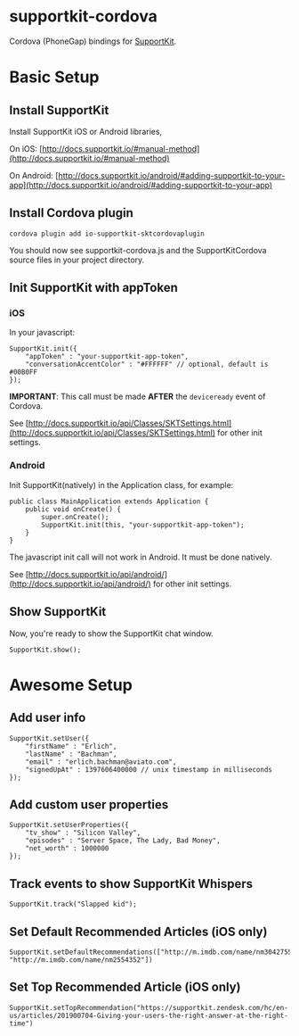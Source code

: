 # supportkit-cordova
Cordova (PhoneGap) bindings for [SupportKit](https://supportkit.io).

# Basic Setup

## Install SupportKit

Install SupportKit iOS or Android libraries,

On iOS: [http://docs.supportkit.io/#manual-method](http://docs.supportkit.io/#manual-method)

On Android: [http://docs.supportkit.io/android/#adding-supportkit-to-your-app](http://docs.supportkit.io/android/#adding-supportkit-to-your-app)

## Install Cordova plugin

	cordova plugin add io-supportkit-sktcordovaplugin

You should now see supportkit-cordova.js and the SupportKitCordova source files in your project directory.

## Init SupportKit with appToken

### iOS

In your javascript:

	SupportKit.init({
    	"appToken" : "your-supportkit-app-token",
    	"conversationAccentColor" : "#FFFFFF" // optional, default is #00B0FF
	});

**IMPORTANT**: This call must be made **AFTER** the `deviceready` event of Cordova.

See [http://docs.supportkit.io/api/Classes/SKTSettings.html](http://docs.supportkit.io/api/Classes/SKTSettings.html) for other init settings.

### Android

Init SupportKit(natively) in the Application class, for example:

	public class MainApplication extends Application {
	    public void onCreate() {
	        super.onCreate();
	        SupportKit.init(this, "your-supportkit-app-token");
	    }
	}

The javascript init call will not work in Android. It must be done natively.

See [http://docs.supportkit.io/api/android/](http://docs.supportkit.io/api/android/) for other init settings.


## Show SupportKit

Now, you're ready to show the SupportKit chat window.

	SupportKit.show();

# Awesome Setup

## Add user info

	SupportKit.setUser({
		"firstName" : "Erlich",
		"lastName" : "Bachman",
		"email" : "erlich.bachman@aviato.com",
		"signedUpAt" : 1397606400000 // unix timestamp in milliseconds
	});

## Add custom user properties

	SupportKit.setUserProperties({
		"tv_show" : "Silicon Valley",
		"episodes" : "Server Space, The Lady, Bad Money",
		"net_worth" : 1000000
	});

## Track events to show SupportKit Whispers

    SupportKit.track("Slapped kid");

## Set Default Recommended Articles (iOS only)

	SupportKit.setDefaultRecommendations(["http://m.imdb.com/name/nm3042755", "http://m.imdb.com/name/nm2554352"])

## Set Top Recommended Article (iOS only)

	SupportKit.setTopRecommendation("https://supportkit.zendesk.com/hc/en-us/articles/201900704-Giving-your-users-the-right-answer-at-the-right-time")
